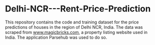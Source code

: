 # Delhi-NCR---Rent-Price-Prediction
This repository contains the code and training dataset for the price predictions of houses in the region of Delhi NCR, India.
The data was scraped from www.magicbricks.com, a property listing website used in India. The application Parsehub was used to do so.
